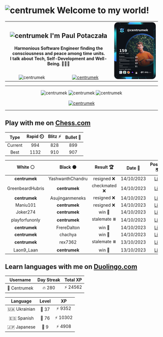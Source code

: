 <h1>
  <img
    src="https://emojis.slackmojis.com/emojis/images/1531849430/4246/blob-sunglasses.gif"
    width="30"
    alt="centrumek"
  />
  Welcome to my world!
</h1>

<table>
  <tbody>
    <tr>
      <td align="center" width="70%" colspan="2">
        <h2>
          <img
            src="https://raw.githubusercontent.com/MartinHeinz/MartinHeinz/master/wave.gif"
            width="30px"
            alt="centrumek"
          />
          I'm Paul Potaczała
        </h2>
        <h4>
          Harmonious Software Engineer finding the consciousness and peace among time units.
          <br/>
          I talk about Tech, Self-Development and Well-Being. 🌿🧘🚀
        </h4>
      </td>
      <td width="30%" rowspan="2">
        <a href="https://app.daily.dev/centrumek">
          <img
            src="./devcard.png"
            alt="centrumek"
          />
        </a>
      </td>
    </tr>
    <tr align="center">
      <td>
        <img
          src="https://komarev.com/ghpvc/?username=centrumek&label=visitors&color=0e75b6&style=flat"
          alt="centrumek"
        >
      </td>
      <td>
        <a href="https://stackoverflow.com/users/14496012/centrumek">
          <img
            src="https://stackoverflow.com/users/flair/14496012.png?theme=dark"
            alt="centrumek"
          >
        </a>
      </td>
    </tr>
  </tbody>
</table>

---
<div align="center">
  <img 
    src="https://github-readme-stats.vercel.app/api?username=centrumek&show_icons=true&count_private=true&theme=dark&hide_border=true&hide=issues,contribs&bg_color=00000000"
    alt="centrumek"
  />
  <img
    src="https://github-readme-stats.vercel.app/api/top-langs/?username=centrumek&layout=compact&hide_border=true&theme=dark&bg_color=00000000&langs_count=6&exclude_repo=air-statistic-app"
    alt="centrumek"
  />
  <img 
    src="https://github-readme-streak-stats.herokuapp.com?user=centrumek&theme=dark&hide_border=true&background=FFFFFF00"
    alt="centrumek"
  />
  <br/>
  <br/>
  <a href="https://www.buymeacoffee.com/centrumek">
    <img
      src="https://cdn.buymeacoffee.com/buttons/v2/default-orange.png"
      height="50"
      width="210"
      alt="centrumek"
    />
  </a>
</div>

---

## Play with me on [Chess.com](https://www.chess.com/member/centrumek)

<div align="center">
<!--START_SECTION:chessStats-->
<!-- Automatically generated with https://github.com/Balastrong/chess-stats-action -->

| Type | Rapid ⏲️ | Blitz ⚡ | Bullet 🔫 |
|:---:|:---:|:---:|:---:|
| Current | 994 | 828 | 899 |
| Best | 1132 | 910 | 907 |

| White ⚪ | Black ⚫ | Result 🏆 | Date 📅 | Position 🗺️ | Type 🕕 |
|:---:|:---:|:---:|:---:|:---:|:---:|
| **centrumek** | YashwanthChandru | resigned ❌ | 14/10/2023 | <a href="http://www.ee.unb.ca/cgi-bin/tervo/fen.pl?select=8/5k1p/8/p4p1P/1p1n1b2/8/r7/6RK w - -">Link</a> | Blitz |
| GreenbeardHubris | **centrumek** | checkmated ❌ | 14/10/2023 | <a href="http://www.ee.unb.ca/cgi-bin/tervo/fen.pl?select=8/p6p/8/6Q1/5p2/3r1Pk1/PP2q1P1/5RK1 b - -">Link</a> | Blitz |
| **centrumek** | Asujinganmeneks | resigned ❌ | 14/10/2023 | <a href="http://www.ee.unb.ca/cgi-bin/tervo/fen.pl?select=1k6/p1p4p/b1p5/8/5K2/4P2B/P1q4P/1N4r1 w - -">Link</a> | Blitz |
| Maniu101 | **centrumek** | resigned ❌ | 14/10/2023 | <a href="http://www.ee.unb.ca/cgi-bin/tervo/fen.pl?select=r3kr2/pp3p1p/2n2Qp1/1p6/4N3/8/PPP2PPP/R2R2K1 b q -">Link</a> | Blitz |
| Joker274 | **centrumek** | win 🥇 | 14/10/2023 | <a href="http://www.ee.unb.ca/cgi-bin/tervo/fen.pl?select=r2qkb1r/1p6/3p1n2/pPpPp2p/4Pp1P/Q4P2/PPn5/R1B1KBNR w KQkq -">Link</a> | Blitz |
| playforfunonly | **centrumek** | stalemate ⏸️ | 14/10/2023 | <a href="http://www.ee.unb.ca/cgi-bin/tervo/fen.pl?select=8/8/8/8/8/1p6/p1k5/K7 w - -">Link</a> | Blitz |
| **centrumek** | FrereDalton | win 🥇 | 14/10/2023 | <a href="http://www.ee.unb.ca/cgi-bin/tervo/fen.pl?select=1r4k1/6pp/3BP3/3p4/2bR4/8/p1P3PP/R1K5 b - -">Link</a> | Blitz |
| **centrumek** | chachya | win 🥇 | 14/10/2023 | <a href="http://www.ee.unb.ca/cgi-bin/tervo/fen.pl?select=2k4r/1pp5/p3p3/4P1pp/1BP5/4P3/P5QP/2KR4 b - -">Link</a> | Blitz |
| **centrumek** | rex7362 | stalemate ⏸️ | 13/10/2023 | <a href="http://www.ee.unb.ca/cgi-bin/tervo/fen.pl?select=8/3b4/8/8/8/6k1/6p1/6K1 w - -">Link</a> | Blitz |
| Laon9_Laan | **centrumek** | win 🥇 | 13/10/2023 | <a href="http://www.ee.unb.ca/cgi-bin/tervo/fen.pl?select=7q/ppR3r1/3p1k1p/3P1P2/3bP1P1/5P2/P6P/2R4K w - -">Link</a> | Blitz |

<!--END_SECTION:chessStats-->
</div>

## Learn languages with me on [Duolingo.com](https://www.duolingo.com/profile/Centrumek)

<div align="center">
<!--START_SECTION:duolingoStats-->
<!-- Automatically generated with https://github.com/centrumek/duolingo-readme-stats-->

| Username | Day Streak | Total XP |
|:---:|:---:|:---:|
| 👤 Centrumek | 🔥 280 | ⚡ 24562 |

| Language | Level | XP |
|:---:|:---:|:---:|
| 🇺🇦 Ukrainian | 👑 37 | ⚡ 9352 |
| 🇪🇸 Spanish | 👑 76 | ⚡ 10302 |
| 🇯🇵 Japanese | 👑 9 | ⚡ 4908 |

<!--END_SECTION:duolingoStats-->
</div>
<!--
**centrumek/centrumek** is a ✨ _special_ ✨ repository because its `README.md` (this file) appears on your GitHub profile.

Here are some ideas to get you started:

- 🔭 I’m currently working on ...
- 🌱 I’m currently learning ...
- 👯 I’m looking to collaborate on ...
- 🤔 I’m looking for help with ...
- 💬 Ask me about ...
- 📫 How to reach me: ...
- 😄 Pronouns: ...
- ⚡ Fun fact: ...
-->
